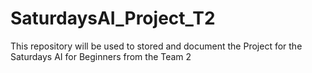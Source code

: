 # SaturdaysAI_Project_T2
This repository will be used to stored and document the Project for the Saturdays AI for Beginners from the Team 2
